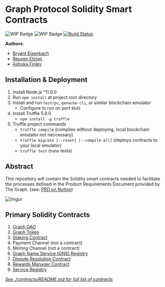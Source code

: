 # Graph Protocol Solidity Smart Contracts

![WIP Badge](https://img.shields.io/badge/version-0.0.1-lightgrey.svg)
![WIP Badge](https://img.shields.io/badge/status-wip-yellowgreen.svg)
[![Build Status](https://travis-ci.com/graphprotocol/contracts.svg?token=wbxCaTb68vuvzoN4HDgt&branch=master)](https://travis-ci.com/graphprotocol/contracts)

**Authors**:
 - [Bryant Eisenbach](https://github.com/fubuloubu)
 - [Reuven Etzion](https://github.com/retzion)
 - [Ashoka Finley](https://github.com/shkfnly)

## Installation &amp; Deployment
1. Install Node.js ^11.0.0
1. Run `npm install` at project root directory
1. Install and run `testrpc`, `genache-cli`, or similar blockchain emulator
    - Configure to run on port `8545`
1. Install Truffle 5.0.0
    - ```npm install -g truffle```
1. Truffle project commands
    - ```truffle compile``` (compiles without deploying, local blockchain emulator not neccessary)
    - ```truffle migrate [--reset] [--compile-all]``` (deploys contracts to your local emulator)
    - ```truffle test``` (runs tests)

## Abstract
This repository will contain the Solidity smart contracts needed to facilitate the processes defined in the Product Requirements Document provided by The Graph.
(see: [PRD on Notion](https://www.notion.so/Hybrid-POC-Smart-Contracts-18646757d3644f73bf9fdfb2e98b93eb))

![Imgur](https://i.imgur.com/9uwiie1.png)


## Primary Solidity Contracts
1. [Graph DAO](./contracts/Governance.sol)
1. [Graph Token](./contracts/GraphToken.sol)
1. [Staking Contract](./contracts/Staking.sol)
1. Payment Channel (not a contract)
1. Minting Channel (not a contract)
1. [Graph Name Service (GNS) Registry](./contracts/GNS.sol)
1. [Dispute Resolution Contract](./contracts/DisputeManager.sol)
1. [Rewards Manager Contract](./contracts/RewardsManager.sol)
1. [Service Registry](./contracts/ServiceRegistry.sol)

*[See ./contracts/README.md for full list of contracts](./contracts/)*
